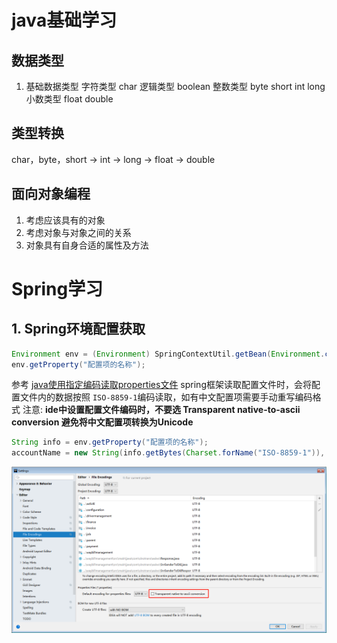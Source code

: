 # java基础学习

## 数据类型
1. 基础数据类型
字符类型 char
逻辑类型 boolean
整数类型 byte short int long
小数类型 float double

## 类型转换

char，byte，short -> int -> long -> float -> double

## 面向对象编程

1. 考虑应该具有的对象
2. 考虑对象与对象之间的关系
3. 对象具有自身合适的属性及方法


# Spring学习

## 1. Spring环境配置获取

```java
Environment env = (Environment) SpringContextUtil.getBean(Environment.class);
env.getProperty("配置项的名称");
```

参考 [java使用指定编码读取properties文件](https://blog.csdn.net/a912542507/article/details/78269936?utm_medium=distribute.pc_relevant.none-task-blog-BlogCommendFromMachineLearnPai2-2.nonecase&depth_1-utm_source=distribute.pc_relevant.none-task-blog-BlogCommendFromMachineLearnPai2-2.nonecase)
spring框架读取配置文件时，会将配置文件内的数据按照 ```ISO-8859-1```编码读取，如有中文配置项需要手动重写编码格式
注意: **ide中设置配置文件编码时，不要选 Transparent native-to-ascii conversion 避免将中文配置项转换为Unicode**

```java
String info = env.getProperty("配置项的名称");
accountName = new String(info.getBytes(Charset.forName("ISO-8859-1")), Charset.forName("UTF-8"));
```

![ide-setting](/image/ide-setting.jpg)